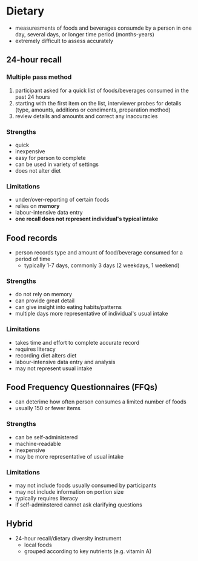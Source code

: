 # Dietary
- measuresments of foods and beverages consumde by a person in one day, several days, or longer time period (months-years)
- extremely difficult to assess accurately
## 24-hour recall
### Multiple pass method
1. participant asked for a quick list of foods/beverages consumed in the past 24 hours
2. starting with the first item on the list, interviewer probes for details (type, amounts, additions or condiments, preparation method)
3. review details and amounts and correct any inaccuracies
### Strengths
- quick
- inexpensive
- easy for person to complete
- can be used in variety of settings
- does not alter diet
### Limitations
- under/over-reporting of certain foods
- relies on **memory**
- labour-intensive data entry
- **one recall does not represent individual's typical intake**
## Food records
- person records type and amount of food/beverage consumed for a period of time
	- typically 1-7 days, commonly 3 days (2 weekdays, 1 weekend)
### Strengths
- do not rely on memory
- can provide great detail
- can give insight into eating habits/patterns
- multiple days more representative of individual's usual intake
### Limitations
- takes time and effort to complete accurate record
- requires literacy
- recording diet alters diet
- labour-intensive data entry and analysis
- may not represent usual intake
## Food Frequency Questionnaires (FFQs)
- can deterime how often person consumes a limited number of foods
- usually 150 or fewer items
### Strengths
- can be self-administered
- machine-readable
- inexpensive
- may be more representative of usual intake
### Limitations
- may not include foods usually consumed by participants
- may not include information on portion size
- typically requires literacy
- if self-adminstered cannot ask clarifying questions
## Hybrid
- 24-hour recall/dietary diversity instrument
	- local foods
	- grouped according to key nutrients (e.g. vitamin A)